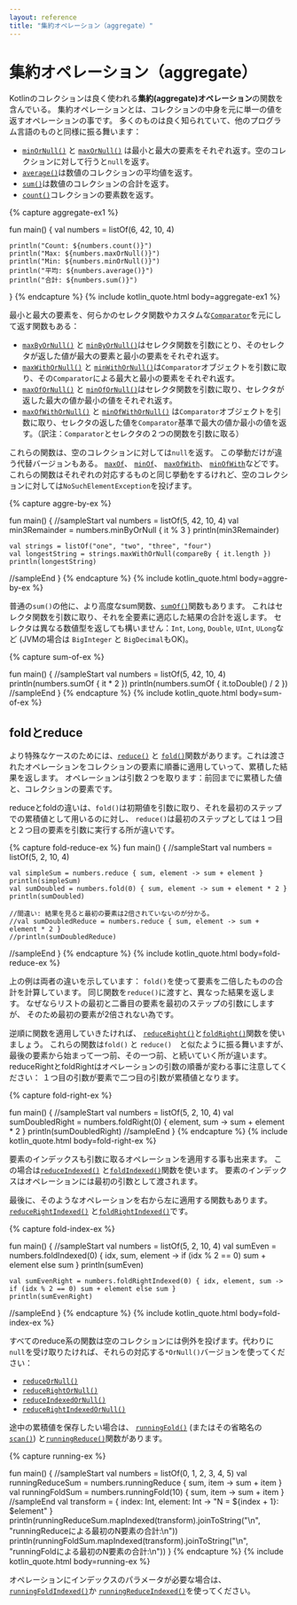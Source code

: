 ```yaml
---
layout: reference
title: "集約オペレーション（aggregate）"
---
```

# 集約オペレーション（aggregate）

Kotlinのコレクションは良く使われる**集約(aggregate)オペレーション**の関数を含んでいる。
集約オペレーションとは、コレクションの中身を元に単一の値を返すオペレーションの事です。
多くのものは良く知られていて、他のプログラム言語のものと同様に振る舞います：

* [`minOrNull()`](https://kotlinlang.org/api/latest/jvm/stdlib/kotlin.collections/min-or-null.html) と [`maxOrNull()`](https://kotlinlang.org/api/latest/jvm/stdlib/kotlin.collections/max-or-null.html) は最小と最大の要素をそれぞれ返す。空のコレクションに対して行うと`null`を返す。
* [`average()`](https://kotlinlang.org/api/latest/jvm/stdlib/kotlin.collections/average.html)は数値のコレクションの平均値を返す。
* [`sum()`](https://kotlinlang.org/api/latest/jvm/stdlib/kotlin.collections/sum.html)は数値のコレクションの合計を返す。
* [`count()`](https://kotlinlang.org/api/latest/jvm/stdlib/kotlin.collections/count.html)コレクションの要素数を返す。

{% capture aggregate-ex1 %}

fun main() {
    val numbers = listOf(6, 42, 10, 4)

    println("Count: ${numbers.count()}")
    println("Max: ${numbers.maxOrNull()}")
    println("Min: ${numbers.minOrNull()}")
    println("平均: ${numbers.average()}")
    println("合計: ${numbers.sum()}")
}
{% endcapture %}
{% include kotlin_quote.html body=aggregate-ex1 %}

最小と最大の要素を、何らかのセレクタ関数やカスタムな[`Comparator`](https://kotlinlang.org/api/latest/jvm/stdlib/kotlin/-comparator/index.html)を元にして返す関数もある：

* [`maxByOrNull()`](https://kotlinlang.org/api/latest/jvm/stdlib/kotlin.collections/max-by-or-null.html) と [`minByOrNull()`](https://kotlinlang.org/api/latest/jvm/stdlib/kotlin.collections/min-by-or-null.html)はセレクタ関数を引数にとり、そのセレクタが返した値が最大の要素と最小の要素をそれぞれ返す。
* [`maxWithOrNull()`](https://kotlinlang.org/api/latest/jvm/stdlib/kotlin.collections/max-with-or-null.html) と [`minWithOrNull()`](https://kotlinlang.org/api/latest/jvm/stdlib/kotlin.collections/min-with-or-null.html)は`Comparator`オブジェクトを引数に取り、その`Comparator`による最大と最小の要素をそれぞれ返す。
* [`maxOfOrNull()`](https://kotlinlang.org/api/latest/jvm/stdlib/kotlin.collections/max-of-or-null.html) と [`minOfOrNull()`](https://kotlinlang.org/api/latest/jvm/stdlib/kotlin.collections/min-of-or-null.html)はセレクタ関数を引数に取り、セレクタが返した最大の値か最小の値をそれぞれ返す。
* [`maxOfWithOrNull()`](https://kotlinlang.org/api/latest/jvm/stdlib/kotlin.collections/max-of-with-or-null.html) と [`minOfWithOrNull()`](https://kotlinlang.org/api/latest/jvm/stdlib/kotlin.collections/min-of-with-or-null.html) は`Comparator`オブジェクトを引数に取り、セレクタの返した値を`Comparator`基準で最大の値か最小の値を返す。（訳注：`Comparator`とセレクタの２つの関数を引数に取る）

これらの関数は、空のコレクションに対しては`null`を返す。
この挙動だけが違う代替バージョンもある。
[`maxOf`](https://kotlinlang.org/api/latest/jvm/stdlib/kotlin.collections/max-of.html)、 [`minOf`](https://kotlinlang.org/api/latest/jvm/stdlib/kotlin.collections/min-of.html)、 [`maxOfWith`](https://kotlinlang.org/api/latest/jvm/stdlib/kotlin.collections/max-of-with.html)、 [`minOfWith`](https://kotlinlang.org/api/latest/jvm/stdlib/kotlin.collections/min-of-with.html)などです。
これらの関数はそれぞれの対応するものと同じ挙動をするけれど、空のコレクションに対しては`NoSuchElementException`を投げます。

{% capture aggre-by-ex %}

fun main() {
//sampleStart
    val numbers = listOf(5, 42, 10, 4)
    val min3Remainder = numbers.minByOrNull { it % 3 }
    println(min3Remainder)

    val strings = listOf("one", "two", "three", "four")
    val longestString = strings.maxWithOrNull(compareBy { it.length })
    println(longestString)
//sampleEnd
}
{% endcapture %}
{% include kotlin_quote.html body=aggre-by-ex %}

普通の`sum()`の他に、より高度なsum関数、[`sumOf()`](https://kotlinlang.org/api/latest/jvm/stdlib/kotlin.collections/sum-of.html)関数もあります。
これはセレクタ関数を引数に取り、それを全要素に適応した結果の合計を返します。
セレクタは異なる数値型を返しても構いません：`Int`, `Long`, `Double`, `UInt`, `ULong`など (JVMの場合は `BigInteger` と `BigDecimal`もOK)。

{% capture sum-of-ex %}

fun main() {
//sampleStart
    val numbers = listOf(5, 42, 10, 4)
    println(numbers.sumOf { it * 2 })
    println(numbers.sumOf { it.toDouble() / 2 })
//sampleEnd
}
{% endcapture %}
{% include kotlin_quote.html body=sum-of-ex %}

## foldとreduce

より特殊なケースのためには、[`reduce()`](https://kotlinlang.org/api/latest/jvm/stdlib/kotlin.collections/reduce.html) と [`fold()`](https://kotlinlang.org/api/latest/jvm/stdlib/kotlin.collections/fold.html)関数があります。これは渡されたオペレーションをコレクションの要素に順番に適用していって、累積した結果を返します。
オペレーションは引数２つを取ります：前回までに累積した値と、コレクションの要素です。

reduceとfoldの違いは、`fold()`は初期値を引数に取り、それを最初のステップでの累積値として用いるのに対し、
`reduce()`は最初のステップとしては１つ目と２つ目の要素を引数に実行する所が違いです。

{% capture fold-reduce-ex %}
fun main() {
//sampleStart
    val numbers = listOf(5, 2, 10, 4)

    val simpleSum = numbers.reduce { sum, element -> sum + element }
    println(simpleSum)
    val sumDoubled = numbers.fold(0) { sum, element -> sum + element * 2 }
    println(sumDoubled)

    //間違い: 結果を見ると最初の要素は2倍されていないのが分かる。
    //val sumDoubledReduce = numbers.reduce { sum, element -> sum + element * 2 } 
    //println(sumDoubledReduce)
//sampleEnd
}
{% endcapture %}
{% include kotlin_quote.html body=fold-reduce-ex %}

上の例は両者の違いを示しています： `fold()`を使って要素を二倍したものの合計を計算しています。
同じ関数を`reduce()`に渡すと、異なった結果を返します。
なぜならリストの最初と二番目の要素を最初のステップの引数にしますが、
そのため最初の要素が2倍されない為です。

逆順に関数を適用していきたければ、
[`reduceRight()`](https://kotlinlang.org/api/latest/jvm/stdlib/kotlin.collections/reduce-right.html)と[`foldRight()`](https://kotlinlang.org/api/latest/jvm/stdlib/kotlin.collections/fold-right.html)関数を使いましょう。
これらの関数は`fold()` と `reduce()`　と似たように振る舞いますが、
最後の要素から始まって一つ前、その一つ前、と続いていく所が違います。
reduceRightとfoldRightはオペレーションの引数の順番が変わる事に注意してください： １つ目の引数が要素で二つ目の引数が累積値となります。

{% capture fold-right-ex %}

fun main() {
//sampleStart
    val numbers = listOf(5, 2, 10, 4)
    val sumDoubledRight = numbers.foldRight(0) { element, sum -> sum + element * 2 }
    println(sumDoubledRight)
//sampleEnd
}
{% endcapture %}
{% include kotlin_quote.html body=fold-right-ex %}

要素のインデックスも引数に取るオペレーションを適用する事も出来ます。
この場合は[`reduceIndexed()`](https://kotlinlang.org/api/latest/jvm/stdlib/kotlin.collections/reduce-indexed.html)
と[`foldIndexed()`](https://kotlinlang.org/api/latest/jvm/stdlib/kotlin.collections/fold-indexed.html)関数を使います。
要素のインデックスはオペレーションには最初の引数として渡されます。

最後に、そのようなオペレーションを右から左に適用する関数もあります。[`reduceRightIndexed()`](https://kotlinlang.org/api/latest/jvm/stdlib/kotlin.collections/reduce-right-indexed.html)
と[`foldRightIndexed()`](https://kotlinlang.org/api/latest/jvm/stdlib/kotlin.collections/fold-right-indexed.html)です。


{% capture fold-index-ex %}

fun main() {
//sampleStart
    val numbers = listOf(5, 2, 10, 4)
    val sumEven = numbers.foldIndexed(0) { idx, sum, element -> if (idx % 2 == 0) sum + element else sum }
    println(sumEven)

    val sumEvenRight = numbers.foldRightIndexed(0) { idx, element, sum -> if (idx % 2 == 0) sum + element else sum }
    println(sumEvenRight)
//sampleEnd
}
{% endcapture %}
{% include kotlin_quote.html body=fold-index-ex %}

すべてのreduce系の関数は空のコレクションには例外を投げます。代わりに`null`を受け取りたければ、それらの対応する`*OrNull()`バージョンを使ってください：
* [`reduceOrNull()`](https://kotlinlang.org/api/latest/jvm/stdlib/kotlin.collections/reduce-or-null.html)
* [`reduceRightOrNull()`](https://kotlinlang.org/api/latest/jvm/stdlib/kotlin.collections/reduce-right-or-null.html)
* [`reduceIndexedOrNull()`](https://kotlinlang.org/api/latest/jvm/stdlib/kotlin.collections/reduce-indexed-or-null.html)
* [`reduceRightIndexedOrNull()`](https://kotlinlang.org/api/latest/jvm/stdlib/kotlin.collections/reduce-right-indexed-or-null.html)

途中の累積値を保存したい場合は、
[`runningFold()`](https://kotlinlang.org/api/latest/jvm/stdlib/kotlin.collections/running-fold.html) (またはその省略名の [`scan()`](https://kotlinlang.org/api/latest/jvm/stdlib/kotlin.collections/scan.html)) 
と[`runningReduce()`](https://kotlinlang.org/api/latest/jvm/stdlib/kotlin.collections/running-reduce.html)関数があります。

{% capture running-ex %}

fun main() {
//sampleStart
    val numbers = listOf(0, 1, 2, 3, 4, 5)
    val runningReduceSum = numbers.runningReduce { sum, item -> sum + item }
    val runningFoldSum = numbers.runningFold(10) { sum, item -> sum + item }
//sampleEnd
    val transform = { index: Int, element: Int -> "N = ${index + 1}: $element" }
    println(runningReduceSum.mapIndexed(transform).joinToString("\n", "runningReduceによる最初のN要素の合計:\n"))
    println(runningFoldSum.mapIndexed(transform).joinToString("\n", "runningFoldによる最初のN要素の合計:\n"))
}
{% endcapture %}
{% include kotlin_quote.html body=running-ex %}

オペレーションにインデックスのパラメータが必要な場合は、[`runningFoldIndexed()`](https://kotlinlang.org/api/latest/jvm/stdlib/kotlin.collections/running-fold-indexed.html)か
[`runningReduceIndexed()`](https://kotlinlang.org/api/latest/jvm/stdlib/kotlin.collections/running-reduce-indexed.html)を使ってください。
